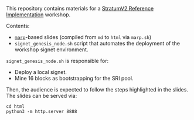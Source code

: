 This repository contains materials for a [StratumV2 Reference Implementation](https://github.com/stratum-mining/stratum) workshop.

Contents:
- [`marp`](https://marp.app/)-based slides (compiled from `md` to `html` via `marp.sh`)
- `signet_genesis_node.sh` script that automates the deployment of the workshop signet environment.

`signet_genesis_node.sh` is responsible for:
- Deploy a local signet.
- Mine 16 blocks as bootstrapping for the SRI pool.

Then, the audience is expected to follow the steps highlighted in the slides.
The slides can be served via:
```
cd html
python3 -m http.server 8888
```